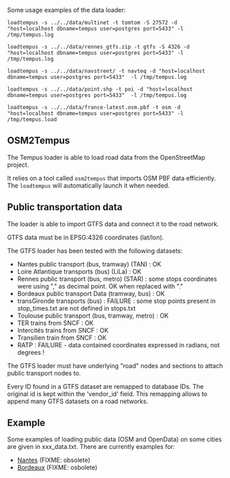 Some usage examples of the data loader:

```
loadtempus -s ../../data/multinet -t tomtom -S 27572 -d "host=localhost dbname=tempus user=postgres port=5433" -l /tmp/tempus.log

loadtempus -s ../../data/rennes_gtfs.zip -t gtfs -S 4326 -d "host=localhost dbname=tempus user=postgres port=5433" -l /tmp/tempus.log

loadtempus -s ../../data/navstreet/ -t navteq -d "host=localhost dbname=tempus user=postgres port=5433"  -l /tmp/tempus.log

loadtempus -s ../../data/point.shp -t poi -d "host=localhost dbname=tempus user=postgres port=5433"  -l /tmp/tempus.log

loadtempus -s ../../data/france-latest.osm.pbf -t osm -d "host=localhost dbname=tempus user=postgres port=5433" -l /tmp/tempus.load
```

OSM2Tempus
-------

The Tempus loader is able to load road data from the OpenStreetMap project.

It relies on a tool called `osm2tempus` that imports OSM PBF data efficiently. The `loadtempus` will automatically launch it when needed.

Public transportation data
--------------------------

The loader is able to import GTFS data and connect it to the road network.

GTFS data must be in EPSG:4326 coordinates (lat/lon).

The GTFS loader has been tested with the following datasets:
- Nantes public transport (bus, tramway) (TAN) : OK
- Loire Atlantique transports (bus) (LiLa) : OK
- Rennes public transport (bus, metro) (STAR) : some stops coordinates were using "," as decimal point. OK when replaced with "."
- Bordeaux public transport Data (tramway, bus) : OK
- transGironde transports (bus) : FAILURE : some stop points present in stop_times.txt are not defined in stops.txt
- Toulouse public transport (bus, tramway, metro) : OK
- TER trains from SNCF : OK
- Intercités trains from SNCF : OK
- Transilien train from SNCF : OK
- RATP : FAILURE - data contained coordinates expressed in radians, not degrees !

The GTFS loader must have underlying "road" nodes and sections to attach public transport nodes to.

Every ID found in a GTFS dataset are remapped to database IDs. The original id is kept within the 'vendor_id' field.
This remapping allows to append many GTFS datasets on a road networks.

Example
-------

Some examples of loading public data (OSM and OpenData) on some cities are given in xxx_data.txt.
There are currently examples for:
- [Nantes](nantes_data.md) (FIXME: obsolete)
- [Bordeaux](bordeaux_data.md) (FIXME: osbolete)

